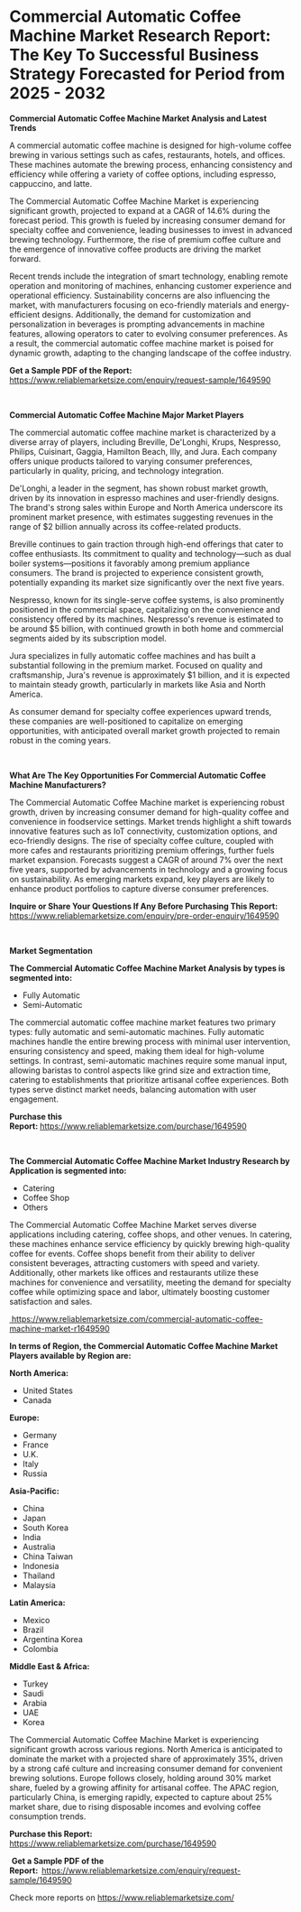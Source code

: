 <p><h1>Commercial Automatic Coffee Machine Market Research Report: The Key To Successful Business Strategy Forecasted for Period from 2025 - 2032</h1></p><p><strong>Commercial Automatic Coffee Machine Market Analysis and Latest Trends</strong></p>
<p><p>A commercial automatic coffee machine is designed for high-volume coffee brewing in various settings such as cafes, restaurants, hotels, and offices. These machines automate the brewing process, enhancing consistency and efficiency while offering a variety of coffee options, including espresso, cappuccino, and latte.</p><p>The Commercial Automatic Coffee Machine Market is experiencing significant growth, projected to expand at a CAGR of 14.6% during the forecast period. This growth is fueled by increasing consumer demand for specialty coffee and convenience, leading businesses to invest in advanced brewing technology. Furthermore, the rise of premium coffee culture and the emergence of innovative coffee products are driving the market forward. </p><p>Recent trends include the integration of smart technology, enabling remote operation and monitoring of machines, enhancing customer experience and operational efficiency. Sustainability concerns are also influencing the market, with manufacturers focusing on eco-friendly materials and energy-efficient designs. Additionally, the demand for customization and personalization in beverages is prompting advancements in machine features, allowing operators to cater to evolving consumer preferences. As a result, the commercial automatic coffee machine market is poised for dynamic growth, adapting to the changing landscape of the coffee industry.</p></p>
<p><strong>Get a Sample PDF of the Report:&nbsp;</strong> <a href="https://www.reliablemarketsize.com/enquiry/request-sample/1649590?utm_campaign=1133&utm_medium=2&utm_source=Github&utm_content=ia&utm_term=09042025&utm_id=commercial-automatic-coffee-machine">https://www.reliablemarketsize.com/enquiry/request-sample/1649590</a></p>
<p>&nbsp;</p>
<p><strong>Commercial Automatic Coffee Machine Major Market Players</strong></p>
<p><p>The commercial automatic coffee machine market is characterized by a diverse array of players, including Breville, De'Longhi, Krups, Nespresso, Philips, Cuisinart, Gaggia, Hamilton Beach, Illy, and Jura. Each company offers unique products tailored to varying consumer preferences, particularly in quality, pricing, and technology integration.</p><p>De'Longhi, a leader in the segment, has shown robust market growth, driven by its innovation in espresso machines and user-friendly designs. The brand's strong sales within Europe and North America underscore its prominent market presence, with estimates suggesting revenues in the range of $2 billion annually across its coffee-related products.</p><p>Breville continues to gain traction through high-end offerings that cater to coffee enthusiasts. Its commitment to quality and technology—such as dual boiler systems—positions it favorably among premium appliance consumers. The brand is projected to experience consistent growth, potentially expanding its market size significantly over the next five years.</p><p>Nespresso, known for its single-serve coffee systems, is also prominently positioned in the commercial space, capitalizing on the convenience and consistency offered by its machines. Nespresso's revenue is estimated to be around $5 billion, with continued growth in both home and commercial segments aided by its subscription model.</p><p>Jura specializes in fully automatic coffee machines and has built a substantial following in the premium market. Focused on quality and craftsmanship, Jura's revenue is approximately $1 billion, and it is expected to maintain steady growth, particularly in markets like Asia and North America.</p><p>As consumer demand for specialty coffee experiences upward trends, these companies are well-positioned to capitalize on emerging opportunities, with anticipated overall market growth projected to remain robust in the coming years.</p></p>
<p>&nbsp;</p>
<p><strong>What Are The Key Opportunities For Commercial Automatic Coffee Machine Manufacturers?</strong></p>
<p><p>The Commercial Automatic Coffee Machine market is experiencing robust growth, driven by increasing consumer demand for high-quality coffee and convenience in foodservice settings. Market trends highlight a shift towards innovative features such as IoT connectivity, customization options, and eco-friendly designs. The rise of specialty coffee culture, coupled with more cafes and restaurants prioritizing premium offerings, further fuels market expansion. Forecasts suggest a CAGR of around 7% over the next five years, supported by advancements in technology and a growing focus on sustainability. As emerging markets expand, key players are likely to enhance product portfolios to capture diverse consumer preferences.</p></p>
<p><strong>Inquire or Share Your Questions If Any Before Purchasing This Report:</strong> <a href="https://www.reliablemarketsize.com/enquiry/pre-order-enquiry/1649590?utm_campaign=1133&utm_medium=2&utm_source=Github&utm_content=ia&utm_term=09042025&utm_id=commercial-automatic-coffee-machine">https://www.reliablemarketsize.com/enquiry/pre-order-enquiry/1649590</a></p>
<p>&nbsp;</p>
<p><strong>Market Segmentation</strong></p>
<p><strong>The Commercial Automatic Coffee Machine Market Analysis by types is segmented into:</strong></p>
<p><ul><li>Fully Automatic</li><li>Semi-Automatic</li></ul></p>
<p><p>The commercial automatic coffee machine market features two primary types: fully automatic and semi-automatic machines. Fully automatic machines handle the entire brewing process with minimal user intervention, ensuring consistency and speed, making them ideal for high-volume settings. In contrast, semi-automatic machines require some manual input, allowing baristas to control aspects like grind size and extraction time, catering to establishments that prioritize artisanal coffee experiences. Both types serve distinct market needs, balancing automation with user engagement.</p></p>
<p><strong>Purchase this Report:&nbsp;</strong><a href="https://www.reliablemarketsize.com/purchase/1649590?utm_campaign=1133&utm_medium=2&utm_source=Github&utm_content=ia&utm_term=09042025&utm_id=commercial-automatic-coffee-machine">https://www.reliablemarketsize.com/purchase/1649590</a></p>
<p>&nbsp;</p>
<p><strong>The Commercial Automatic Coffee Machine Market Industry Research by Application is segmented into:</strong></p>
<p><ul><li>Catering</li><li>Coffee Shop</li><li>Others</li></ul></p>
<p><p>The Commercial Automatic Coffee Machine Market serves diverse applications including catering, coffee shops, and other venues. In catering, these machines enhance service efficiency by quickly brewing high-quality coffee for events. Coffee shops benefit from their ability to deliver consistent beverages, attracting customers with speed and variety. Additionally, other markets like offices and restaurants utilize these machines for convenience and versatility, meeting the demand for specialty coffee while optimizing space and labor, ultimately boosting customer satisfaction and sales.</p></p>
<p><a href="https://www.reliablemarketsize.com/commercial-automatic-coffee-machine-market-r1649590?utm_campaign=1133&utm_medium=2&utm_source=Github&utm_content=ia&utm_term=09042025&utm_id=commercial-automatic-coffee-machine">&nbsp;https://www.reliablemarketsize.com/commercial-automatic-coffee-machine-market-r1649590</a></p>
<p><strong>In terms of Region, the Commercial Automatic Coffee Machine Market Players available by Region are:</strong></p>
<p>
    <p> <strong> North America: </strong>
        <ul>
            <li>United States</li>
            <li>Canada</li>
        </ul>
        </p> 
    <p> <strong> Europe: </strong>
        <ul>
            <li>Germany</li>
            <li>France</li>
            <li>U.K.</li>
            <li>Italy</li>
            <li>Russia</li>
        </ul>
        </p> 
    <p> <strong> Asia-Pacific: </strong>
        <ul>
            <li>China</li>
            <li>Japan</li>
            <li>South Korea</li>
            <li>India</li>
            <li>Australia</li>
            <li>China Taiwan</li>
            <li>Indonesia</li>
            <li>Thailand</li>
            <li>Malaysia</li>
        </ul>
        </p> 
    <p> <strong> Latin America: </strong>
        <ul>
            <li>Mexico</li>
            <li>Brazil</li>
            <li>Argentina Korea</li>
            <li>Colombia</li>
        </ul>
        </p> 
    <p> <strong> Middle East & Africa: </strong>
        <ul>
            <li>Turkey</li>
            <li>Saudi</li>
            <li>Arabia</li>
            <li>UAE</li>
            <li>Korea</li>
        </ul>
    </p>
    </p>
<p><p>The Commercial Automatic Coffee Machine Market is experiencing significant growth across various regions. North America is anticipated to dominate the market with a projected share of approximately 35%, driven by a strong café culture and increasing consumer demand for convenient brewing solutions. Europe follows closely, holding around 30% market share, fueled by a growing affinity for artisanal coffee. The APAC region, particularly China, is emerging rapidly, expected to capture about 25% market share, due to rising disposable incomes and evolving coffee consumption trends.</p></p>
<p><strong>Purchase this Report: </strong><a href="https://www.reliablemarketsize.com/purchase/1649590?utm_campaign=1133&utm_medium=2&utm_source=Github&utm_content=ia&utm_term=09042025&utm_id=commercial-automatic-coffee-machine">https://www.reliablemarketsize.com/purchase/1649590</a></p>
<p>&nbsp;<strong>Get a Sample PDF of the Report:&nbsp;&nbsp;</strong><a href="https://www.reliablemarketsize.com/enquiry/request-sample/1649590?utm_campaign=1133&utm_medium=2&utm_source=Github&utm_content=ia&utm_term=09042025&utm_id=commercial-automatic-coffee-machine">https://www.reliablemarketsize.com/enquiry/request-sample/1649590</a></p>
<p><strong></strong></p>
<p>Check more reports on <a href="https://www.reliablemarketsize.com/?utm_campaign=1133&utm_medium=2&utm_source=Github&utm_content=ia&utm_term=09042025&utm_id=commercial-automatic-coffee-machine">https://www.reliablemarketsize.com/</a></p>
